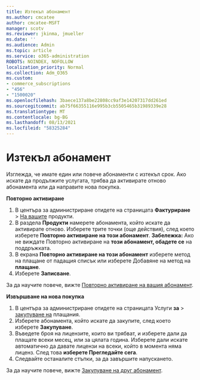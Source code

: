 ```yaml
---
title: Изтекъл абонамент
ms.author: cmcatee
author: cmcatee-MSFT
manager: scotv
ms.reviewer: jkinma, jmueller
ms.date: ''
ms.audience: Admin
ms.topic: article
ms.service: o365-administration
ROBOTS: NOINDEX, NOFOLLOW
localization_priority: Normal
ms.collection: Adm_O365
ms.custom:
- commerce_subscriptions
- "456"
- "1500020"
ms.openlocfilehash: 3baece137a8be22808cc9af3e14207317dd261ed
ms.sourcegitcommit: ab75f66355116e995b3cb5505465b31989339e28
ms.translationtype: MT
ms.contentlocale: bg-BG
ms.lasthandoff: 08/13/2021
ms.locfileid: "58325284"
---
```

# <a name="expired-subscription"></a>Изтекъл абонамент

Изглежда, че имате един или повече абонаменти с изтекъл срок. Ако искате да продължите услугата, трябва да активирате отново абонамента или да направите нова покупка.
  
**Повторно активиране**
  
1. В центъра за администриране отидете на страницата **Фактуриране** \> [На вашите](https://go.microsoft.com/fwlink/p/?linkid=842054) продукти.
2. В раздела **Продукти** намерете абонамента, който искате да активирате отново. Изберете трите точки (още действия), след което изберете **Повторно активиране на този абонамент**.
    **Забележка:** Ако не виждате Повторно активиране на **този абонамент, обадете се** на поддръжката.
3. В екрана **Повторно активиране на този абонамент** изберете метод на плащане от падащия списък или изберете Добавяне на метод на **плащане**.
4. Изберете **Записване**.

За да научите повече, вижте [Повторно активиране на вашия абонамент](https://docs.microsoft.com/microsoft-365/commerce/subscriptions/reactivate-your-subscription).

**Извършване на нова покупка**
  
1. В центъра за администриране отидете на страницата Услуги **за** \> [закупуване на](https://go.microsoft.com/fwlink/p/?linkid=868433) плащания.
2. Изберете абонамента, който искате да закупите, след което изберете **Закупуване**.
3. Въведете броя на лицензите, които ви трябват, и изберете дали да плащате всеки месец, или за цялата година. Изберете дали искате автоматично да давате лицензи на всеки, който в момента няма лиценз. След това **изберете Прегледайте сега**.
4. Следвайте останалите стъпки, за да завършите напускането.

За да научите повече, вижте [Закупуване на друг абонамент](https://docs.microsoft.com/microsoft-365/commerce/buy-another-subscription).